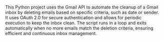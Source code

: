 This Python project uses the Gmail API to automate the cleanup of a Gmail inbox by deleting emails based on specific criteria, such as date or sender. It uses OAuth 2.0 for secure authentication and allows for periodic execution to keep the inbox clean. The script runs in a loop and exits automatically when no more emails match the deletion criteria, ensuring efficient and continuous inbox management.

